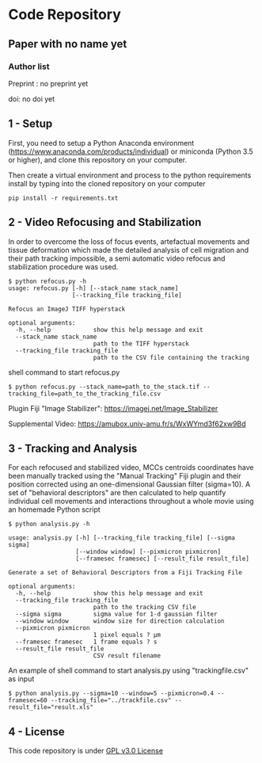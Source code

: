 # Code Repository

## Paper with no name yet

### Author list

Preprint : no preprint yet

doi: no doi yet

## 1 - Setup

First, you need to setup a Python Anaconda environment (https://www.anaconda.com/products/individual) or miniconda (Python 3.5 or higher), and clone this repository on your computer.

Then create a virtual environment and process to the python requirements install by typing into the cloned repository on your computer

```shell
pip install -r requirements.txt
```

## 2 - Video Refocusing and Stabilization

In order to overcome the loss of focus events, artefactual movements and tissue deformation which made the detailed analysis of cell migration and their path tracking impossible, a semi automatic video refocus and stabilization procedure was used.

```shell
$ python refocus.py -h
usage: refocus.py [-h] [--stack_name stack_name]
                  [--tracking_file tracking_file]

Refocus an ImageJ TIFF hyperstack

optional arguments:
  -h, --help            show this help message and exit
  --stack_name stack_name
                        path to the TIFF hyperstack
  --tracking_file tracking_file
                        path to the CSV file containing the tracking
```

shell command to start refocus.py

```shell
$ python refocus.py --stack_name=path_to_the_stack.tif --tracking_file=path_to_the_tracking_file.csv
```

Plugin Fiji "Image Stabilizer": https://imagej.net/Image_Stabilizer


Supplemental Video: https://amubox.univ-amu.fr/s/WxWYmd3f62xw9Bd



## 3 - Tracking and Analysis

For each refocused and stabilized video, MCCs centroids coordinates have been manually tracked using the "Manual Tracking" Fiji plugin and their position corrected using an one-dimensional  Gaussian filter (sigma=10). A set of "behavioral descriptors" are then calculated to help quantify individual cell movements and interactions throughout a whole movie using an homemade Python script

```shell
$ python analysis.py -h

usage: analysis.py [-h] [--tracking_file tracking_file] [--sigma sigma]
                   [--window window] [--pixmicron pixmicron]
                   [--framesec framesec] [--result_file result_file]

Generate a set of Behavioral Descriptors from a Fiji Tracking File

optional arguments:
  -h, --help            show this help message and exit
  --tracking_file tracking_file
                        path to the tracking CSV file
  --sigma sigma         sigma value for 1-d gaussian filter
  --window window       window size for direction calculation
  --pixmicron pixmicron
                        1 pixel equals ? µm
  --framesec framesec   1 frame equals ? s
  --result_file result_file
                        CSV result filename
```
An example of shell command to start analysis.py using "trackingfile.csv" as input

```shell
$ python analysis.py --sigma=10 --window=5 --pixmicron=0.4 --framesec=60 --tracking_file="../trackfile.csv" --result_file="result.xls"

```


## 4 - License

This code repository is under [GPL v3.0 License](https://github.com/fabda/mcc_paper/blob/master/LICENSE)

